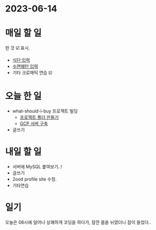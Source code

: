 # 2023-06-14

# 매일 할 일 
한 것  ☑️ 표시. 
* [식단 입력  ](../../projects/routine/meals/2023-04)
* [수면패턴 입력 ](../../projects/routine/sleeping-pattern/2023-04)
* 기타 크로매틱 연습 ☑️ 


# 오늘 한 일

* what-should-i-buy 프로젝트 빌딩
    * [프로젝트 폴더 만들기](../../projects/coding/what-should-i-buy/roadmap)
    * [GCP 서버 구축](../../projects/coding/db-server/2023-06-14)
* 글쓰기
    
# 내일 할 일

* 서버에 MySQL 붙여보기..!
* 글쓰기
* 2ood profile site 수정.
* 기타연습

# 일기

오늘은 06시에 일어나 상쾌하게 코딩을 하다가, 잠깐 몸을 뉘였더니 잠이 들었다..

